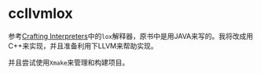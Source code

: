 # ccllvmlox
参考[Crafting Interpreters](https://github.com/munificent/craftinginterpreters)中的`lox`解释器，原书中是用JAVA来写的。我将改成用C++来实现，并且准备利用下LLVM来帮助实现。

并且尝试使用`Xmake`来管理和构建项目。